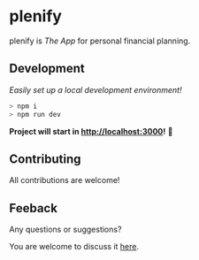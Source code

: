 # plenify

plenify is *The App* for personal financial planning.

## Development
_Easily set up a local development environment!_

```bash
> npm i
> npm run dev
```
**Project will start in [http://localhost:3000](http://localhost:3000)!** 🎉

## Contributing
All contributions are welcome!

## Feeback
Any questions or suggestions?

You are welcome to discuss it [here](https://github.com/hectormosq/plenify/discussions).

